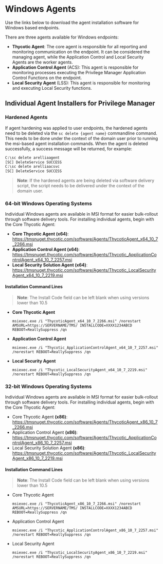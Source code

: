 [title]: # (Windows Agents)
[tags]: # (endpoint,installation)
[priority]: # (1603)
# Windows Agents

Use the links below to download the agent installation software for Windows based endpoints.

There are three agents available for Windows endpoints:

* __Thycotic Agent__: The core agent is responsible for all reporting and monitoring communication on the endpoint. It can be considered the managing agent, while the Application Control and Local Security Agents are the worker agents.
* __Application Control Agent__ (ACS): This agent is responsible for monitoring processes executing the Privilege Manager Application Control Functions on the endpoint.
* __Local Security Agent__ (LSS): This agent is responsible for monitoring and executing Local Security functions.

## Individual Agent Installers for Privilege Manager

### Hardened Agents

If agent hardening was applied to user endpoints, the hardened agents need to be deleted via the `sc delete {agent name}` commandline command. This needs to be done under the context of the domain user prior to running the msi-based agent installation commands. When the agent is deleted successfully, a success message will be returned, for example:

```cmd
C:\sc delete arelliaagent
[SC] DeleteService SUCCESS
C:\sc delete arelliaacsvc
[SC] DeleteService SUCCESS
```

>**Note**: If the hardened agents are being deleted via software delivery script, the script needs to be delivered under the context of the domain user.

### 64-bit Windows Operating Systems

Individual Windows agents are available in MSI format for easier bulk-rollout through software delivery tools. For installing individual agents, begin with the Core Thycotic Agent:

* __Core Thycotic Agent (x64)__:
  https://tmsnuget.thycotic.com/software/Agents/ThycoticAgent_x64_10_7_2266.msi
* __Application Control Agent (x64)__:
  https://tmsnuget.thycotic.com/software/Agents/Thycotic_ApplicationControlAgent_x64_10_7_2257.msi
* __Local Security Solution Agent (x64)__:
  https://tmsnuget.thycotic.com/software/Agents/Thycotic_LocalSecurityAgent_x64_10_7_2219.msi

#### Installation Command Lines

>**Note**:
>The Install Code field can be left blank when using versions lower than 10.5

* __Core Thycotic Agent__
  ```
  msiexec.exe /i "ThycoticAgent_x64_10_7_2266.msi" /norestart AMSURL=https://SERVERNAME/TMS/ INSTALLCODE=XXXX1234ABCD REBOOT=ReallySuppress /qn
  ```
* __Application Control Agent__
  ```
  msiexec.exe /i "Thycotic_ApplicationControlAgent_x64_10_7_2257.msi" /norestart REBOOT=ReallySuppress /qn
  ```
* __Local Security Agent__
  ```
  msiexec.exe /i "Thycotic_LocalSecurityAgent_x64_10_7_2219.msi" /norestart REBOOT=ReallySuppress /qn
  ```

### 32-bit Windows Operating Systems

Individual Windows agents are available in MSI format for easier bulk-rollout through software delivery tools. For installing individual agents, begin with the Core Thycotic Agent:

* Core Thycotic Agent __(x86)__:
  https://tmsnuget.thycotic.com/software/Agents/ThycoticAgent_x86_10_7_2266.msi
* Application Control Agent __(x86)__:
  https://tmsnuget.thycotic.com/software/Agents/Thycotic_ApplicationControlAgent_x86_10_7_2257.msi
* Local Security Solution Agent __(x86)__:
  https://tmsnuget.thycotic.com/software/Agents/Thycotic_LocalSecurityAgent_x86_10_7_2219.msi

#### Installation Command Lines

>**Note**:
>The Install Code field can be left blank when using versions lower than 10.5

* Core Thycotic Agent
  ```
  msiexec.exe /i "ThycoticAgent_x86_10_7_2266.msi" /norestart AMSURL=https://SERVERNAME/TMS/ INSTALLCODE=XXXX1234ABCD REBOOT=ReallySuppress /qn
  ```
* Application Control Agent
  ```
  msiexec.exe /i "Thycotic_ApplicationControlAgent_x86_10_7_2257.msi" /norestart REBOOT=ReallySuppress /qn
  ```
* Local Security Agent
  ```
  msiexec.exe /i "Thycotic_LocalSecurityAgent_x86_10_7_2219.msi" /norestart REBOOT=ReallySuppress /qn
  ```

